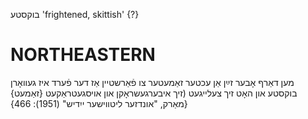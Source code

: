 בוקסטע
'frightened, skittish' {?}

NORTHEASTERN
==============

מען דאַרף אָבער זײַן אַן עכטער זאַמעטער צו פֿאַרשטיין אַז דער פֿערד איז געוואָרן בוקסטע און האָט זיך צעלייגעט (זיך איבערגעשראָקן און אויסגעטראַקעט {זאַמעט}
{מאַרק, "אונדזער ליטווישער ייִדיש" (1951): 466}
